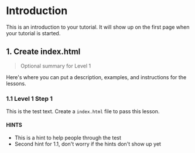 # Introduction

This is an introduction to your tutorial. It will show up on the first page when your tutorial is started.

## 1. Create index.html

> Optional summary for Level 1

Here's where you can put a description, examples, and instructions for the lessons.

### 1.1 Level 1 Step 1

This is the test text. Create a `index.html` file to pass this lesson.

#### HINTS

- This is a hint to help people through the test
- Second hint for 1.1, don't worry if the hints don't show up yet

